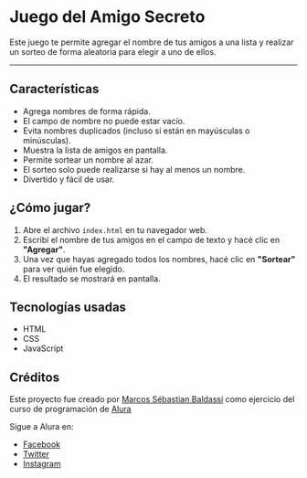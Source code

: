 <h1>Juego del Amigo Secreto</h1>

Este juego te permite agregar el nombre de tus amigos a una lista y realizar un sorteo de forma aleatoria para elegir a uno de ellos.

---

## Características

- Agrega nombres de forma rápida.
- El campo de nombre no puede estar vacío.
- Evita nombres duplicados (incluso si están en mayúsculas o minúsculas).
- Muestra la lista de amigos en pantalla.
- Permite sortear un nombre al azar.
- El sorteo solo puede realizarse si hay al menos un nombre.
- Divertido y fácil de usar. 

## ¿Cómo jugar?

1. Abre el archivo `index.html` en tu navegador web.
2. Escribí el nombre de tus amigos en el campo de texto y hacé clic en **"Agregar"**.
3. Una vez que hayas agregado todos los nombres, hacé clic en **"Sortear"** para ver quién fue elegido.
4. El resultado se mostrará en pantalla.

 ## Tecnologías usadas

-   HTML
-   CSS
-   JavaScript

   ## Créditos

Este proyecto fue creado por [Marcos Sébastian Baldassi](https://github.com/Marcos-64) como ejercicio del curso de programación de [Alura](https://www.aluracursos.com/)

Sigue a Alura en:

-   [Facebook](https://www.facebook.com/AluraLatam)
-   [Twitter](https://twitter.com/AluraLatam)
-   [Instagram](https://www.instagram.com/aluralatam/)
